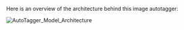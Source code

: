 Here is an overview of the architecture behind this image autotagger:

![AutoTagger_Model_Architecture](https://github.com/user-attachments/assets/cedc7286-f589-436f-bfa0-d673240720ed)

